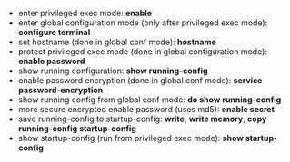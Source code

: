 * enter privileged exec mode: **enable**
* enter global configuration mode (only after privileged exec mode): **configure terminal**
* set hostname (done in global conf mode): **hostname <host>**
* protect privileged exec mode (done in global configuration mode): **enable password <pass>**
* show running configuration: **show running-config**
* enable password encryption (done in global conf mode): **service password-encryption**
* show running config from global conf mode: **do show running-config**
* more secure encrypted enable password (uses md5): **enable secret <pass>**
* save running-config to startup-config: **write**, **write memory**, **copy running-config startup-config**
* show startup-config (run from privileged exec mode): **show startup-config**
